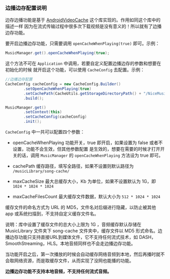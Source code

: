 ### 边播边存配置说明

 
边存边播功能是基于 [AndroidVideoCache](https://github.com/danikula/AndroidVideoCache) 这个库实现的。作用如同这个库中的描述一样
因为在流式传输过程中很多次下载视频是没有意义的！所以就有了边播边存功能。  


要开启边播边存功能，只需要调用 `openCacheWhenPlaying(true)` 即可。示例：

```java
MusicManager.get().openCacheWhenPlaying(true);
```

这个方法不可在 `Application` 中调用，若要自定义配置边播边存的参数和想要在初始化的时候
就开启这个功能，可以使用 `CacheConfig` 去配置。示例：

```java
//边播边存配置
CacheConfig cacheConfig = new CacheConfig.Builder()
        .setOpenCacheWhenPlaying(true)
        .setCachePath(CacheUtils.getStorageDirectoryPath() + "/NiceMusic/Cache/")
        .build();

MusicManager.get()
        .setContext(this)
        .setCacheConfig(cacheConfig)
        .init();
```

`CacheConfig` 中一共可以配置四个参数：

- openCacheWhenPlaying 功能开关，true 即开启，如果设置为 false 或者不设置，功能不会生效，但其他参数配置
是生效的，想要在需要的时候才打开开关的话，调用 `MusicManager` 的 `openCacheWhenPlaying` 方法设为 true 即可。

- cachePath 缓存路径，填写全路径，如果不设置则默认路径为 `/musicLibrary/song-cache/`

- maxCacheSize 最大总缓存大小，Kb 为单位，如果不设置默认为 1G，即 `1024 * 1024 * 1024`

- maxCacheFilesCount 最大缓存文件数据，默认大小为 `512 * 1024 * 1024`

缓存文件的命名方式为 URL 的 MD5，文件名对后缀进行隐藏，以防止被其他 app 或系统扫描到，不支持自定义缓存文件名。


说明：库中设置了缓存文件的总大小上限为 1G ，音频缓存默认存储在 MusicLibrary 文件夹下 song-cache 文件夹中，缓存文件以 MD5
形式命名。边播边存功能只支持直接URL到媒体文件，它不支持任何流式技术，如 DASH，SmoothStreaming，HLS。本地音频同样也不会走边播边存功能。

当功能开启之后，第一次播放的时候会自动缓存网络音频到本地，然后再播时就不会取网络资源，而是取缓存文件，从而实现了没网也能播的功能。

**边播边存功能不支持本地音频，不支持任何流式音频。**